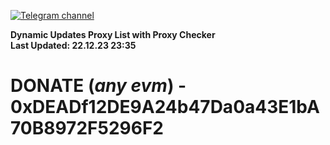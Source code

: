 [![Telegram channel](https://img.shields.io/endpoint?url=https://runkit.io/damiankrawczyk/telegram-badge/branches/master?url=https://t.me/n4z4v0d)](https://t.me/n4z4v0d) 

**Dynamic Updates Proxy List with Proxy Checker**  
**Last Updated: 22.12.23 23:35**

# DONATE (_any evm_) - 0xDEADf12DE9A24b47Da0a43E1bA70B8972F5296F2
